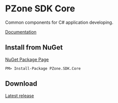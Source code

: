 # PZone SDK Core
Common components for C# application developing.

<a href="https://zooy.github.io/PZone.SDK.Core/" target="_blank">Documentation</a>

## Install from NuGet

<a href="https://preview.nuget.org/packages/PZone.SDK.Core/" target="_blank">NuGet Package Page</a>

```
PM> Install-Package PZone.SDK.Core
```

## Download

<a href="https://preview.nuget.org/packages/PZone.SDK.Core/" target="_blank">Latest release</a>